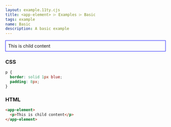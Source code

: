```yaml
---
layout: example.11ty.cjs
title: <app-element> ⌲ Examples ⌲ Basic
tags: example
name: Basic
description: A basic example
---
```


<style>
  app-element p {
    border: solid 1px blue;
    padding: 8px;
  }
</style>
<app-element>
  <p>This is child content</p>
</app-element>

<h3>CSS</h3>

```css
p {
  border: solid 1px blue;
  padding: 8px;
}
```

<h3>HTML</h3>

```html
<app-element>
  <p>This is child content</p>
</app-element>
```
